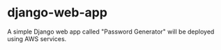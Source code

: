 # django-web-app
A simple Django web app called "Password Generator" will be deployed using AWS services.
